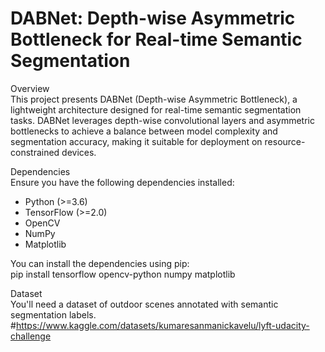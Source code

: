# DABNet: Depth-wise Asymmetric Bottleneck for Real-time Semantic Segmentation

Overview<br>
This project presents DABNet (Depth-wise Asymmetric Bottleneck), a lightweight architecture designed for real-time semantic segmentation tasks. DABNet leverages depth-wise convolutional layers and asymmetric bottlenecks to achieve a balance between model complexity and segmentation accuracy, making it suitable for deployment on resource-constrained devices.

Dependencies<br>
Ensure you have the following dependencies installed:

* Python (>=3.6)
* TensorFlow (>=2.0)
* OpenCV
* NumPy
* Matplotlib

You can install the dependencies using pip:<br>
pip install tensorflow opencv-python numpy matplotlib

Dataset<br>
You'll need a dataset of outdoor scenes annotated with semantic segmentation labels.
#https://www.kaggle.com/datasets/kumaresanmanickavelu/lyft-udacity-challenge
